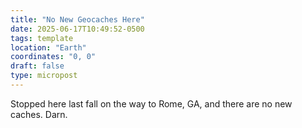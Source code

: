 ```yaml
---
title: "No New Geocaches Here"
date: 2025-06-17T10:49:52-0500
tags: template
location: "Earth"
coordinates: "0, 0"
draft: false
type: micropost
---
```

Stopped here last fall on the way to Rome, GA, and there are no new caches.  Darn.
